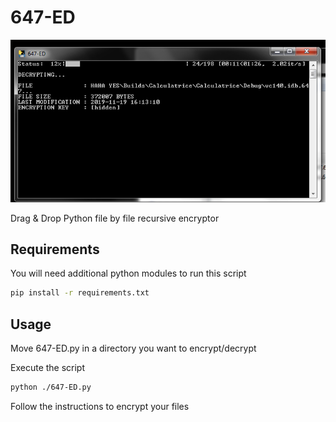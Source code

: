 # 647-ED
![Alt text](img.png?raw=true "IMG")

Drag &amp; Drop Python file by file recursive encryptor

## Requirements
You will need additional python modules to run this script
```bash
pip install -r requirements.txt
```

## Usage
Move 647-ED.py in a directory you want to encrypt/decrypt

Execute the script
```bash
python ./647-ED.py
```

Follow the instructions to encrypt your files
